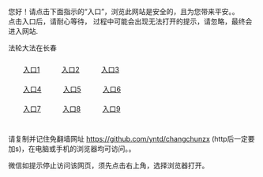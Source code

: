 您好！请点击下面指示的“入口”，浏览此网站是安全的，且为您带来平安。。 <br/>
点击入口后，请耐心等待， 过程中可能会出现无法打开的提示，请忽略，最终会进入网站. </br>

法轮大法在长春<br/>
<div style="padding:10px"><a style="margin:20px" target="_blank" href="https://d2deyuw98mxfyc.cloudfront.net/2Qpsp?jwhqx" id="ccLink1" rel="nofollow">入口1</a> <a target="_blank" style="margin:20px" href="https://d1kvl8bdzr0nw9.cloudfront.net/2Qpsp?zdcpjh" id="ccLink2" rel="nofollow">入口2</a> <a style="margin:20px" target="_blank" href="https://d3rlxl6tuyl8d4.cloudfront.net/2Qpsp?uncldt" id="ccLink3" rel="nofollow">入口3</a></div>

<div style="padding:10px" ><a style="margin:20px" target="_blank" href="https://d2deyuw98mxfyc.cloudfront.net/2Qpsp?jwhqx" id="ccLink4" rel="nofollow">入口4</a> <a style="margin:20px" href="https://d1kvl8bdzr0nw9.cloudfront.net/2Qpsp?zdcpjh" target="_blank" id="ccLink5" rel="nofollow">入口5</a> <a style="margin:20px" href="https://d3rlxl6tuyl8d4.cloudfront.net/2Qpsp?uncldt" target="_blank" id="ccLink6" rel="nofollow">入口6</a></div>

<div style="padding:10px"><a style="margin:20px" target="_blank" href="https://d2deyuw98mxfyc.cloudfront.net/2Qpsp?jwhqx" id="ccLink7" rel="nofollow">入口7</a> <a style="margin:20px" href="https://d1kvl8bdzr0nw9.cloudfront.net/2Qpsp?zdcpjh" target="_blank" id="ccLink8" rel="nofollow">入口8</a> <a style="margin:20px" target="_blank" href="https://d3rlxl6tuyl8d4.cloudfront.net/2Qpsp?uncldt" id="ccLink9" rel="nofollow">入口9</a></div>

<br/>



请复制并记住免翻墙网址 https://github.com/yntd/changchunzx (http后一定要加s)，在电脑或手机的浏览器均可访问。。<br/>

微信如提示停止访问该网页，须先点击右上角，选择浏览器打开。

